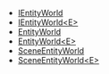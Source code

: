 





- [IEntityWorld](IEntityWorld.md) <!-- + -->
- [IEntityWorld&lt;E&gt;](IEntityWorld%601.md) <!-- + -->
- [EntityWorld](EntityWorld.md) <!-- + -->
- [EntityWorld&lt;E&gt;](EntityWorld%601.md) <!-- + -->
- [SceneEntityWorld](SceneEntityWorld.md)
- [SceneEntityWorld&lt;E&gt;](SceneEntityWorld%601.md)

